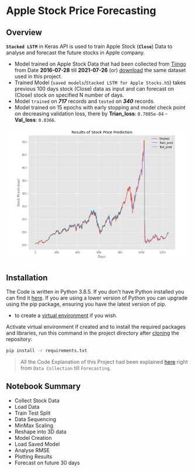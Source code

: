 
# Apple Stock Price Forecasting

## Overview
**`Stacked LSTM`** in Keras API is used to train Apple Stock (**`Close`**) Data to analyse and forecast the future stocks in Apple company.
* Model trained on Apple Stock Data that had been collected from [Tiingo](https://www.tiingo.com/) from Date **2016-07-28** till **2021-07-26** (or) [download](https://raw.githubusercontent.com/AI-kartheek/Apple-Stock-Price-Forecasting/main/datasets/Apple%20Stock%20Price.csv) the same dataset used in this project.
* Trained Model (`saved models`/`Stacked LSTM for Apple Stocks.h5`) takes previous 100 days stock (Close) data as input and can forecast on (Close) stock on specified N number of days.
* Model `trained` on ***717*** records and `tested` on ***340*** records.
* Model trained on 15 epochs with early stopping and model check point on decreasing validation loss, there by **Trian_loss**: `8.7085e-04` - **Val_loss**: `0.0366`.

![](https://raw.githubusercontent.com/AI-kartheek/Apple-Stock-Price-Forecasting/main/Images/Model%20performance.jpg)

## Installation
The Code is written in Python 3.8.5. If you don't have Python installed you can find it [here](https://www.python.org/downloads/). If you are using a lower version of Python you can upgrade using the pip package, ensuring you have the latest version of pip.

* to create a [virtual environment](https://www.javatpoint.com/how-to-create-a-virtual-environment-in-python) if you wish.

Activate virtual environment if created and to install the required packages and libraries, run this command in the project directory after [cloning](https://www.howtogeek.com/451360/how-to-clone-a-github-repository/) the repository:
```bash
pip install -r requirements.txt
```
> All the Code Explanation of this Project had been explained [here](https://github.com/AI-kartheek/Apple-Stock-Price-Forecasting/blob/main/stacked%20LSTM%20for%20Apple%20stock%20market%20prediction%20and%20forecasting.ipynb) right from ``Data Collection`` till ``Forecasting``.

## Notebook Summary
* Collect Stock Data
* Load Data
* Train Test Split
* Data Sequencing
* MinMax Scaling
* Reshape into 3D data
* Model Creation
* Load Saved Model
* Analyse RMSE
* Plotting Results
* Forecast on future 30 days

